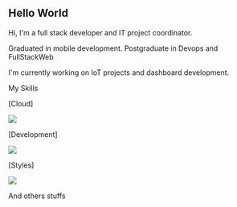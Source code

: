## Hello World

Hi, I'm a full stack developer and IT project coordinator.

Graduated in mobile development.
Postgraduate in Devops and FullStackWeb

I'm currently working on IoT projects and dashboard development.

My Skills

[Cloud]

<a href="https://skillicons.dev">
  <img src="https://skillicons.dev/icons?i=aws,gcp,azure,docker" />
</a>

[Development]

<a href="https://skillicons.dev">
  <img src="https://skillicons.dev/icons?i=react,js,nodejs,php,kotlin,cpp,py" />
</a>

[Styles]

<a href="https://skillicons.dev">
  <img src="https://skillicons.dev/icons?i=html,css,bootstrap,tailwind," />
</a>

And others stuffs

